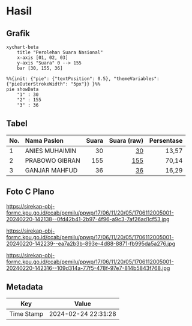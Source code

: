 # Hasil

## Grafik

```mermaid
xychart-beta
    title "Perolehan Suara Nasional"
    x-axis [01, 02, 03]
    y-axis "Suara" 0 --> 155
    bar [30, 155, 36]
```

```mermaid
%%{init: {"pie": {"textPosition": 0.5}, "themeVariables": {"pieOuterStrokeWidth": "5px"}} }%%
pie showData
    "1" : 30
    "2" : 155
    "3" : 36
```

## Tabel

| No. | Nama Paslon    | Suara | Suara (raw) | Persentase |
|:--- |:-------------- | -----:| -----------:| ----------:|
| 1   | ANIES MUHAIMIN | 30    | [30][p-1]   | 13,57      |
| 2   | PRABOWO GIBRAN | 155   | [155][p-2]  | 70,14      |
| 3   | GANJAR MAHFUD  | 36    | [36][p-3]   | 16,29      |


[p-1]: https://github.com/gigit-pemilu/pemilu-2024/blob/main/pilpres/hitung-suara/sub/17-bengkulu/sub/06-muko-muko/sub/11-xiv-koto/sub/2005-pauh-tarenja/sub/001-tps/sub/paslon-1.txt
[p-2]: https://github.com/gigit-pemilu/pemilu-2024/blob/main/pilpres/hitung-suara/sub/17-bengkulu/sub/06-muko-muko/sub/11-xiv-koto/sub/2005-pauh-tarenja/sub/001-tps/sub/paslon-2.txt
[p-3]: https://github.com/gigit-pemilu/pemilu-2024/blob/main/pilpres/hitung-suara/sub/17-bengkulu/sub/06-muko-muko/sub/11-xiv-koto/sub/2005-pauh-tarenja/sub/001-tps/sub/paslon-3.txt

## Foto C Plano

https://sirekap-obj-formc.kpu.go.id/ccab/pemilu/ppwp/17/06/11/20/05/1706112005001-20240220-142138--0fd42b41-2b97-4f96-a9c3-7af26ad1cf53.jpg

https://sirekap-obj-formc.kpu.go.id/ccab/pemilu/ppwp/17/06/11/20/05/1706112005001-20240220-142239--ea7a2b3b-893e-4d88-8871-fb995da5a276.jpg

https://sirekap-obj-formc.kpu.go.id/ccab/pemilu/ppwp/17/06/11/20/05/1706112005001-20240220-142316--109d314a-77f5-478f-97e7-814b5843f768.jpg


## Metadata

| Key        | Value               |
| ---------- | ------------------- |
| Time Stamp | 2024-02-24 22:31:28 |



